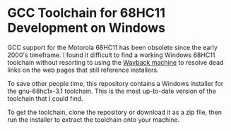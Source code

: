 # GCC Toolchain for 68HC11 Development on Windows

GCC support for the Motorola 68HC11 has been obsolete since the early 2000's timeframe. I found it difficult to find
a working Windows 68HC11 toolchain without resorting to using the [Wayback machine](https://web.archive.org/) to resolve dead links on the web pages that still reference installers.

To save other people time, this repository contains a Windows installer for the gnu-68hc1x-3.1 toolchain. This is the most up-to-date version of the toolchain that I could find.

To get the toolchain, clone the repository or download it as a zip file, then run the installer to extract the toolchain onto your machine.
